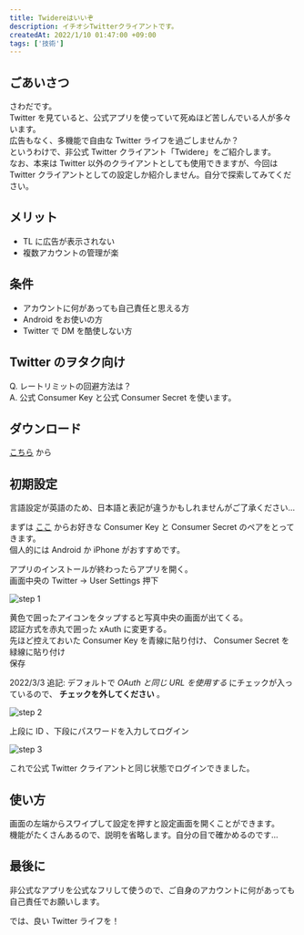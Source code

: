 ```yaml
---
title: Twidereはいいぞ
description: イチオシTwitterクライアントです。
createdAt: 2022/1/10 01:47:00 +09:00
tags: ['技術']
---
```


## ごあいさつ

さわだです。  
Twitter を見ていると、公式アプリを使っていて死ぬほど苦しんでいる人が多々います。  
広告もなく、多機能で自由な Twitter ライフを過ごしませんか？  
というわけで、非公式 Twitter クライアント「Twidere」をご紹介します。  
なお、本来は Twitter 以外のクライアントとしても使用できますが、今回は Twitter クライアントとしての設定しか紹介しません。自分で探索してみてください。

## メリット

-   TL に広告が表示されない
-   複数アカウントの管理が楽

## 条件

-   アカウントに何があっても自己責任と思える方
-   Android をお使いの方
-   Twitter で DM を酷使しない方

## Twitter のヲタク向け

Q. レートリミットの回避方法は？  
A. 公式 Consumer Key と公式 Consumer Secret を使います。

## ダウンロード

[こちら](https://play.google.com/store/apps/details?id=org.mariotaku.twidere) から

## 初期設定

言語設定が英語のため、日本語と表記が違うかもしれませんがご了承ください…

まずは [ここ](https://gist.github.com/shobotch/5160017) からお好きな Consumer Key と Consumer Secret のペアをとってきます。  
個人的には Android か iPhone がおすすめです。

アプリのインストールが終わったらアプリを開く。  
画面中央の Twitter -> User Settings 押下

![](https://public.sawada.pro/blog/twidere/twidere-1.jpg 'step 1')

黄色で囲ったアイコンをタップすると写真中央の画面が出てくる。  
認証方式を赤丸で囲った xAuth に変更する。  
先ほど控えておいた Consumer Key を青線に貼り付け、 Consumer Secret を緑線に貼り付け  
保存

2022/3/3 追記: デフォルトで _OAuth と同じ URL を使用する_ にチェックが入っているので、 **チェックを外してください** 。

![](https://public.sawada.pro/blog/twidere/twidere-2.jpg 'step 2')

上段に ID 、下段にパスワードを入力してログイン

![](https://public.sawada.pro/blog/twidere/twidere-3.jpg 'step 3')

これで公式 Twitter クライアントと同じ状態でログインできました。

## 使い方

画面の左端からスワイプして設定を押すと設定画面を開くことができます。  
機能がたくさんあるので、説明を省略します。自分の目で確かめるのです…

## 最後に

非公式なアプリを公式なフリして使うので、ご自身のアカウントに何があっても自己責任でお願いします。

では、良い Twitter ライフを！
